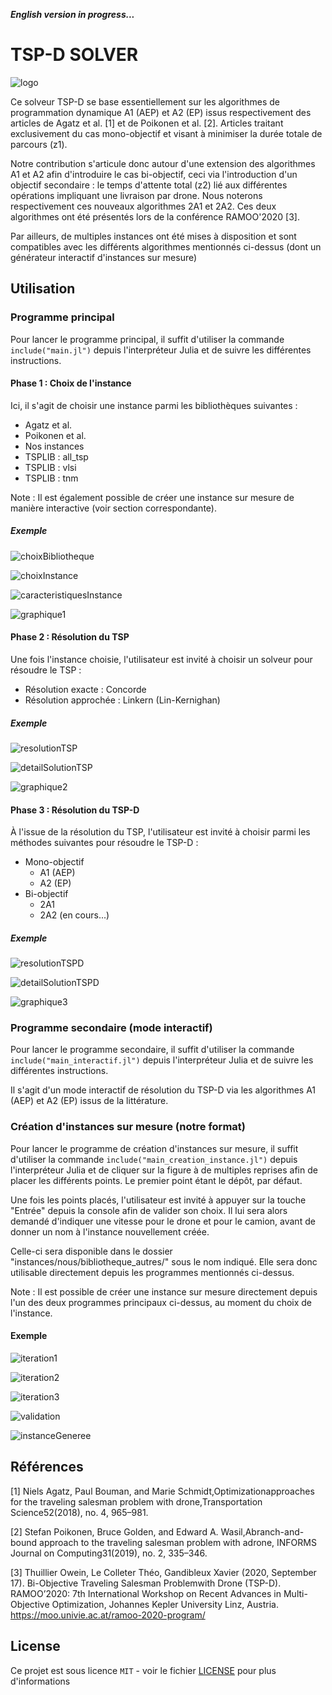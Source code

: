 ***English version in progress...***

# TSP-D SOLVER

![logo](https://github.com/thuillierowein/tspd-solver/blob/master/images/logo/Logo%2B.png)

Ce solveur TSP-D se base essentiellement sur les algorithmes de programmation dynamique A1 (AEP) et A2 (EP) issus respectivement des articles de Agatz et al. [1] et de Poikonen et al. [2]. Articles traitant exclusivement du cas mono-objectif et visant à minimiser la durée totale de parcours (z1).

Notre contribution s'articule donc autour d'une extension des algorithmes A1 et A2 afin d'introduire le cas bi-objectif, ceci via l'introduction d'un objectif secondaire : le temps d'attente total (z2) lié aux différentes opérations impliquant une livraison par drone. Nous noterons respectivement ces nouveaux algorithmes 2A1 et 2A2. Ces deux algorithmes ont été présentés lors de la conférence RAMOO'2020 [3].

Par ailleurs, de multiples instances ont été mises à disposition et sont compatibles avec les différents algorithmes mentionnés ci-dessus (dont un générateur interactif d'instances sur mesure)


## Utilisation

### Programme principal

Pour lancer le programme principal, il suffit d'utiliser la commande `include("main.jl")` depuis l'interpréteur Julia et de suivre les différentes instructions.

#### Phase 1 : Choix de l'instance

Ici, il s'agit de choisir une instance parmi les bibliothèques suivantes :

- Agatz et al.
- Poikonen et al.
- Nos instances
- TSPLIB : all_tsp
- TSPLIB : vlsi
- TSPLIB : tnm

Note : Il est également possible de créer une instance sur mesure de manière interactive (voir section correspondante).

##### Exemple 

![choixBibliotheque](https://github.com/thuillierowein/tspd-solver/blob/master/images/exemple/choixBibliotheque.png)

![choixInstance](https://github.com/thuillierowein/tspd-solver/blob/master/images/exemple/choixInstance.png)

![caracteristiquesInstance](https://github.com/thuillierowein/tspd-solver/blob/master/images/exemple/caracteristiquesInstance.png)

![graphique1](https://github.com/thuillierowein/tspd-solver/blob/master/images/exemple/graphique1.png)

#### Phase 2 : Résolution du TSP

Une fois l'instance choisie, l'utilisateur est invité à choisir un solveur pour résoudre le TSP :
 - Résolution exacte : Concorde 
 - Résolution approchée : Linkern (Lin-Kernighan) 
 
 ##### Exemple 
 
![resolutionTSP](https://github.com/thuillierowein/tspd-solver/blob/master/images/exemple/resolutionTSP.png)

![detailSolutionTSP](https://github.com/thuillierowein/tspd-solver/blob/master/images/exemple/detailSolutionTSP.png)

![graphique2](https://github.com/thuillierowein/tspd-solver/blob/master/images/exemple/graphique2.png)

#### Phase 3 : Résolution du TSP-D

À l'issue de la résolution du TSP, l'utilisateur est invité à choisir parmi les méthodes suivantes pour résoudre le TSP-D :
- Mono-objectif
  - A1 (AEP)
  - A2 (EP)
- Bi-objectif
  - 2A1 
  - 2A2 (en cours...)
  
 ##### Exemple 
  
![resolutionTSPD](https://github.com/thuillierowein/tspd-solver/blob/master/images/exemple/resolutionTSPD.png)

![detailSolutionTSPD](https://github.com/thuillierowein/tspd-solver/blob/master/images/exemple/detailSolutionTSPD.png)

![graphique3](https://github.com/thuillierowein/tspd-solver/blob/master/images/exemple/graphique3.png)
 
### Programme secondaire (mode interactif)

Pour lancer le programme secondaire, il suffit d'utiliser la commande `include("main_interactif.jl")` depuis l'interpréteur Julia et de suivre les différentes instructions.
  
Il s'agit d'un mode interactif de résolution du TSP-D via les algorithmes A1 (AEP) et A2 (EP) issus de la littérature.

### Création d'instances sur mesure (notre format)

Pour lancer le programme de création d'instances sur mesure, il suffit d'utiliser la commande `include("main_creation_instance.jl")` depuis l'interpréteur Julia et de cliquer sur la figure à de multiples reprises afin de placer les différents points. Le premier point étant le dépôt, par défaut. 

Une fois les points placés, l'utilisateur est invité à appuyer sur la touche "Entrée" depuis la console afin de valider son choix. Il lui sera alors demandé d'indiquer une vitesse pour le drone et pour le camion, avant de donner un nom à l'instance nouvellement créée. 

Celle-ci sera disponible dans le dossier "instances/nous/bibliotheque_autres/" sous le nom indiqué. Elle sera donc utilisable directement depuis les programmes mentionnés ci-dessus.

Note : Il est possible de créer une instance sur mesure directement depuis l'un des deux programmes principaux ci-dessus, au moment du choix de l'instance.

#### Exemple 

![iteration1](https://github.com/thuillierowein/tspd-solver/blob/master/images/exemple2/iteration1.png)

![iteration2](https://github.com/thuillierowein/tspd-solver/blob/master/images/exemple2/iteration2.png)

![iteration3](https://github.com/thuillierowein/tspd-solver/blob/master/images/exemple2/iteration3.png)

![validation](https://github.com/thuillierowein/tspd-solver/blob/master/images/exemple2/validation.png)

![instanceGeneree](https://github.com/thuillierowein/tspd-solver/blob/master/images/exemple2/instanceGeneree.png)



## Références 

[1] Niels Agatz, Paul Bouman, and Marie Schmidt,Optimizationapproaches for the traveling salesman problem with drone,Transportation Science52(2018), no. 4, 965–981.

[2] Stefan Poikonen, Bruce Golden, and Edward A. Wasil,Abranch-and-bound approach to the traveling salesman problem with adrone, INFORMS Journal on Computing31(2019), no. 2, 335–346.

[3] Thuillier Owein, Le Colleter Théo, Gandibleux Xavier (2020, September 17). Bi-Objective Traveling Salesman Problemwith Drone (TSP-D). RAMOO’2020: 7th International Workshop on Recent Advances in Multi-Objective Optimization, Johannes Kepler University Linz, Austria. https://moo.univie.ac.at/ramoo-2020-program/


## License

Ce projet est sous licence ``MIT`` - voir le fichier [LICENSE](LICENSE) pour plus d'informations


